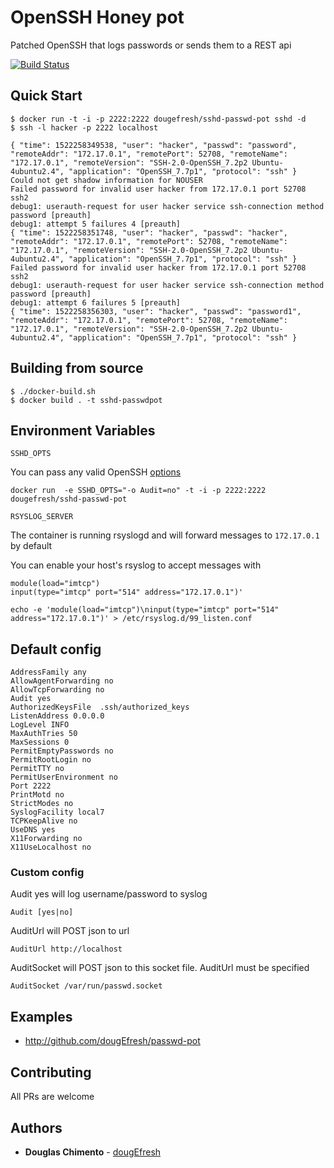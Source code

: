 # OpenSSH Honey pot

Patched OpenSSH that logs passwords or sends them to a REST api

[![Build Status][ci-img]][ci]


## Quick Start

```shell
$ docker run -t -i -p 2222:2222 dougefresh/sshd-passwd-pot sshd -d
$ ssh -l hacker -p 2222 localhost
```


```shell
{ "time": 1522258349538, "user": "hacker", "passwd": "password", "remoteAddr": "172.17.0.1", "remotePort": 52708, "remoteName": "172.17.0.1", "remoteVersion": "SSH-2.0-OpenSSH_7.2p2 Ubuntu-4ubuntu2.4", "application": "OpenSSH_7.7p1", "protocol": "ssh" }
Could not get shadow information for NOUSER
Failed password for invalid user hacker from 172.17.0.1 port 52708 ssh2
debug1: userauth-request for user hacker service ssh-connection method password [preauth]
debug1: attempt 5 failures 4 [preauth]
{ "time": 1522258351748, "user": "hacker", "passwd": "hacker", "remoteAddr": "172.17.0.1", "remotePort": 52708, "remoteName": "172.17.0.1", "remoteVersion": "SSH-2.0-OpenSSH_7.2p2 Ubuntu-4ubuntu2.4", "application": "OpenSSH_7.7p1", "protocol": "ssh" }
Failed password for invalid user hacker from 172.17.0.1 port 52708 ssh2
debug1: userauth-request for user hacker service ssh-connection method password [preauth]
debug1: attempt 6 failures 5 [preauth]
{ "time": 1522258356303, "user": "hacker", "passwd": "password1", "remoteAddr": "172.17.0.1", "remotePort": 52708, "remoteName": "172.17.0.1", "remoteVersion": "SSH-2.0-OpenSSH_7.2p2 Ubuntu-4ubuntu2.4", "application": "OpenSSH_7.7p1", "protocol": "ssh" }
```


## Building from source

```
$ ./docker-build.sh
$ docker build . -t sshd-passwdpot
```


## Environment Variables

`SSHD_OPTS`

You can pass any valid OpenSSH [options](https://man.openbsd.org/sshd)

```shell
docker run  -e SSHD_OPTS="-o Audit=no" -t -i -p 2222:2222 dougefresh/sshd-passwd-pot
```

`RSYSLOG_SERVER`

The container is running rsyslogd and will forward messages to `172.17.0.1` by default

You can enable your host's rsyslog to accept messages with 

```
module(load="imtcp")
input(type="imtcp" port="514" address="172.17.0.1")'
``` 

```shell
echo -e 'module(load="imtcp")\ninput(type="imtcp" port="514" address="172.17.0.1")' > /etc/rsyslog.d/99_listen.conf
```


## Default config

```
AddressFamily any
AllowAgentForwarding no
AllowTcpForwarding no
Audit yes
AuthorizedKeysFile	.ssh/authorized_keys
ListenAddress 0.0.0.0
LogLevel INFO
MaxAuthTries 50
MaxSessions 0
PermitEmptyPasswords no
PermitRootLogin no
PermitTTY no
PermitUserEnvironment no
Port 2222
PrintMotd no
StrictModes no
SyslogFacility local7
TCPKeepAlive no
UseDNS yes
X11Forwarding no
X11UseLocalhost no
```

### Custom config

Audit yes will log username/password to  syslog

```
Audit [yes|no]
```

AuditUrl will POST json to url

```
AuditUrl http://localhost
```

AuditSocket will POST json to this socket file. AuditUrl must be specified

```
AuditSocket /var/run/passwd.socket
```

## Examples
    
* http://github.com/dougEfresh/passwd-pot


## Contributing
 All PRs are welcome


## Authors

* **Douglas Chimento**  - [dougEfresh](https://github.com/dougEfresh)


[ci-img]: https://travis-ci.org/dougEfresh/sshd-passwd-pot.svg?branch=master
[ci]: https://travis-ci.org/dougEfresh/sshd-passwd-pot
